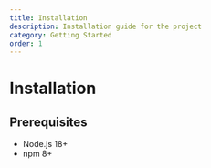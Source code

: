 ```yaml
---
title: Installation
description: Installation guide for the project
category: Getting Started
order: 1
---
```


# Installation

## Prerequisites

- Node.js 18+
- npm 8+


